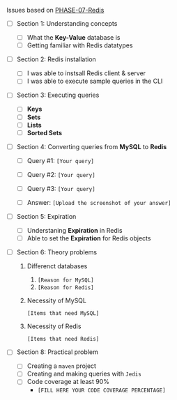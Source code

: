 Issues based on [PHASE-07-Redis](06-Redis.md)


- [ ] Section 1: Understanding concepts
    - [ ] What the **Key-Value** database is
    - [ ] Getting familiar with Redis datatypes

- [ ] Section 2: Redis installation
  - [ ] I was able to instsall Redis client & server
  - [ ] I was able to execute sample queries in the CLI

- [ ] Section 3: Executing queries
    - [ ] **Keys**
    - [ ] **Sets**
    - [ ] **Lists**
    - [ ] **Sorted Sets**
 
- [ ] Section 4: Converting queries from **MySQL** to **Redis**
    - [ ] Query #1: `[Your query]`
    - [ ] Query #2: `[Your query]`
    - [ ] Query #3: `[Your query]`
    - [ ] Answer: `[Upload the screenshot of your answer]`


- [ ] Section 5: Expiration
    - [ ] Understaning **Expiration** in Redis
    - [ ] Able to set the **Expiration** for Redis objects

- [ ] Section 6: Theory problems
  1. Differenct databases
     
     1. `[Reason for MySQL]`
     2. `[Reason for Redis]`
  2. Necessity of MySQL
     
     `[Items that need MySQL]` 
  3. Necessity of Redis
     
     `[Items that need Redis]`

- [ ] Section 8: Practical problem
    - [ ] Creating a `maven` project
    - [ ] Creating and making queries with `Jedis`
    - [ ] Code coverage at least 90%
        - `[FILL HERE YOUR CODE COVERAGE PERCENTAGE]`

